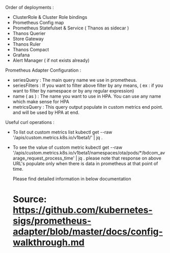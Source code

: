 Order of deployments :
- ClusterRole & Cluster Role bindings
- Prometheus Config map
- Prometheus Statefulset & Service ( Thanos as sidecar )
- Thanos Querier
- Store Gateway
- Thanos Ruler
- Thanos Compact
- Grafana
- Alert Manager ( if not exists already)

Prometheus Adapter Configuration :

 - seriesQuery : The main query name we use in prometheus.
 - seriesFilters : If you want to filter above filter by any means, ( ex : if you want to filter by namespace or by any regular expression)
 - name ( as ) : The name you want to use in HPA. You can use any name which make sense for HPA
 - metricsQuery : This query output populate in custom metrics end point. and will be used by HPA at end.

 Useful curl operations :
 - To list out custom metrics list
    kubectl get --raw '/apis/custom.metrics.k8s.io/v1beta1/' | jq .
 - To see the value of custom metric
    kubectl get --raw '/apis/custom.metrics.k8s.io/v1beta1/namespaces/ota/pods/*/bdcom_avarage_request_process_time' | jq .
 please note that response on above URL's populate only when there is data in prometheus at that point of time.

    Please find detailed information in below documentation
    # Source: https://github.com/kubernetes-sigs/prometheus-adapter/blob/master/docs/config-walkthrough.md
